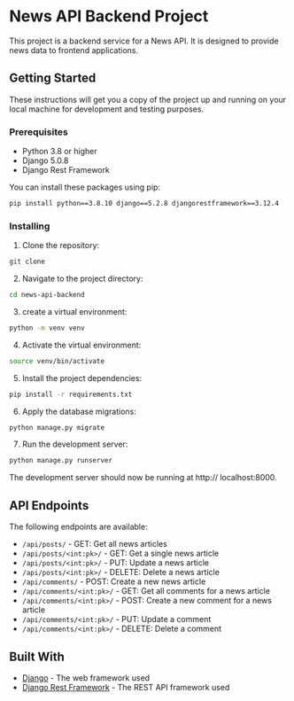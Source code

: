 # News API Backend Project

This project is a backend service for a News API. It is designed to provide news data to frontend applications.

## Getting Started

These instructions will get you a copy of the project up and running on your local machine for development and testing purposes.

### Prerequisites

- Python 3.8 or higher
- Django 5.0.8
- Django Rest Framework

You can install these packages using pip:

```sh
pip install python==3.8.10 django==5.2.8 djangorestframework==3.12.4
```

### Installing

1. Clone the repository:

```sh
git clone
```

2. Navigate to the project directory:

```sh
cd news-api-backend
```

3. create a virtual environment:

```sh
python -m venv venv
```

4. Activate the virtual environment:

```sh
source venv/bin/activate
```

5. Install the project dependencies:

```sh
pip install -r requirements.txt
```

6. Apply the database migrations:

```sh
python manage.py migrate
```


7. Run the development server:

```sh
python manage.py runserver
```

The development server should now be running at http://
localhost:8000.

## API Endpoints

The following endpoints are available:

- `/api/posts/` - GET: Get all news articles
- `/api/posts/<int:pk>/` - GET: Get a single news article
- `/api/posts/<int:pk>/` - PUT: Update a news article
- `/api/posts/<int:pk>/` - DELETE: Delete a news article
- `/api/comments/` - POST: Create a new news article
- `/api/comments/<int:pk>/` - GET: Get all comments for a news article
- `/api/comments/<int:pk>/` - POST: Create a new comment for a news article
- `/api/comments/<int:pk>/` - PUT: Update a comment
- `/api/comments/<int:pk>/` - DELETE: Delete a comment

## Built With

- [Django](https://www.djangoproject.com) - The web framework used
- [Django Rest Framework](https://www.django-rest-framework.org) - The REST API framework used









